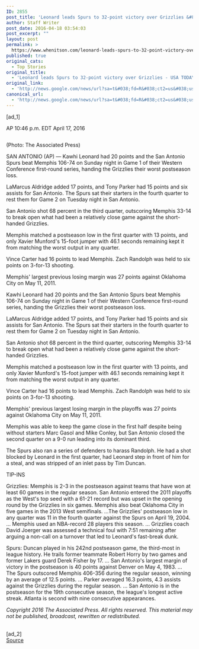 ```yaml
---
ID: 2855
post_title: 'Leonard leads Spurs to 32-point victory over Grizzlies &#8211; USA TODAY'
author: Staff Writer
post_date: 2016-04-18 03:54:03
post_excerpt: ""
layout: post
permalink: >
  https://www.whenitson.com/leonard-leads-spurs-to-32-point-victory-over-grizzlies-usa-today/
published: true
original_cats:
  - Top Stories
original_title:
  - 'Leonard leads Spurs to 32-point victory over Grizzlies - USA TODAY'
original_link:
  - 'http://news.google.com/news/url?sa=t&#038;fd=R&#038;ct2=us&#038;usg=AFQjCNH3Jn-XoHrAq1812B4jkhi0Wa0R3w&#038;clid=c3a7d30bb8a4878e06b80cf16b898331&#038;cid=52779088238135&#038;ei=WloUV-jQO5G6wAGbvJT4Dg&#038;url=http://www.usatoday.com/story/sports/nba/2016/04/17/leonard-leads-spurs-to-32-point-victory-over-grizzlies/83172882/'
canonical_url:
  - 'http://news.google.com/news/url?sa=t&#038;fd=R&#038;ct2=us&#038;usg=AFQjCNH3Jn-XoHrAq1812B4jkhi0Wa0R3w&#038;clid=c3a7d30bb8a4878e06b80cf16b898331&#038;cid=52779088238135&#038;ei=WloUV-jQO5G6wAGbvJT4Dg&#038;url=http://www.usatoday.com/story/sports/nba/2016/04/17/leonard-leads-spurs-to-32-point-victory-over-grizzlies/83172882/'
---
```

 [ad_1]
<br><div id="module-position-O93PQZaKULY"><p><span class="asset-metabar-author asset-metabar-item">
        AP
    </span><span class="asset-metabar-time asset-metabar-item nobyline">10:46 p.m. EDT April 17, 2016</span></p></div><div role="main" itemprop="articleBody" readability="84.432751540041"><!-- cxenseparse_start --><div id="module-position-O93PQn21EdE" class="story-asset story-metadata-asset"><div class="article-metadata-wrap"><section id="module-position-O93PQn3Qlyc" class="storymetadata-bucket expandable-photo-module story-expandable-photo-module" readability="1"><aside itemprop="associatedMedia" itemscope="" itemtype="http://schema.org/ImageObject" class="single-photo expandable-collapsed" readability="2"><div class="image-wrap"><img class="expand-img-vertical" itemprop="url" src="http://www.gannett-cdn.com/-mm-/6229d2dc47f8c5121e4ddb89e2b4690534ae4054/c=0-120-2398-3317&amp;r=537&amp;c=0-0-534-712/local/-/media/2016/04/17/USATODAY/usatsports/2e1e89b41c3a495b9c85e2f5c3d65d91.jpg" alt="" data-mycapture-src="http://www.gannett-cdn.com/media/2016/04/17/USATODAY/usatsports/2e1e89b41c3a495b9c85e2f5c3d65d91.jpg" data-mycapture-sm-src="http://www.whenitson.com/wp-content/uploads/2016/04/Leonard-leads-Spurs-to-32-point-victory-over-Grizzlies-USA-TODAY.jpg"/><span class="toggle"/><meta itemprop="name" content=""/></div><p class="image-credit-wrap"><span class="js-caption-wrapper"><meta itemprop="copyrightHolder" content=""/><span class="credit">(Photo: The Associated Press)</span></span></p></aside></section></div></div><p>SAN ANTONIO (AP) — Kawhi Leonard had 20 points and the San Antonio Spurs beat Memphis 106-74 on Sunday night in Game 1 of their Western Conference first-round series, handing the Grizzlies their worst postseason loss.</p><p>LaMarcus Aldridge added 17 points, and Tony Parker had 15 points and six assists for San Antonio. The Spurs sat their starters in the fourth quarter to rest them for Game 2 on Tuesday night in San Antonio.</p><p>San Antonio shot 68 percent in the third quarter, outscoring Memphis 33-14 to break open what had been a relatively close game against the short-handed Grizzlies.</p><p>Memphis matched a postseason low in the first quarter with 13 points, and only Xavier Munford's 15-foot jumper with 46.1 seconds remaining kept it from matching the worst output in any quarter.</p><p>Vince Carter had 16 points to lead Memphis. Zach Randolph was held to six points on 3-for-13 shooting.</p><p>Memphis' largest previous losing margin was 27 points against Oklahoma City on May 11, 2011.</p><p>Kawhi Leonard had 20 points and the San Antonio Spurs beat Memphis 106-74 on Sunday night in Game 1 of their Western Conference first-round series, handing the Grizzlies their worst postseason loss.</p><p>LaMarcus Aldridge added 17 points, and Tony Parker had 15 points and six assists for San Antonio. The Spurs sat their starters in the fourth quarter to rest them for Game 2 on Tuesday night in San Antonio.</p><p>San Antonio shot 68 percent in the third quarter, outscoring Memphis 33-14 to break open what had been a relatively close game against the short-handed Grizzlies.</p><p>Memphis matched a postseason low in the first quarter with 13 points, and only Xavier Munford's 15-foot jumper with 46.1 seconds remaining kept it from matching the worst output in any quarter.</p><p>Vince Carter had 16 points to lead Memphis. Zach Randolph was held to six points on 3-for-13 shooting.</p><p>Memphis' previous largest losing margin in the playoffs was 27 points against Oklahoma City on May 11, 2011.</p><p>Memphis was able to keep the game close in the first half despite being without starters Marc Gasol and Mike Conley, but San Antonio closed the second quarter on a 9-0 run leading into its dominant third.</p><p>The Spurs also ran a series of defenders to harass Randolph. He had a shot blocked by Leonard in the first quarter, had Leonard step in front of him for a steal, and was stripped of an inlet pass by Tim Duncan.</p><p>TIP-INS</p><p>Grizzlies: Memphis is 2-3 in the postseason against teams that have won at least 60 games in the regular season. San Antonio entered the 2011 playoffs as the West's top seed with a 61-21 record but was upset in the opening round by the Grizzlies in six games. Memphis also beat Oklahoma City in five games in the 2013 West semifinals. ...The Grizzlies' postseason low in any quarter was 11 in the fourth quarter against the Spurs on April 19, 2004. ... Memphis used an NBA-record 28 players this season. ... Grizzlies coach David Joerger was assessed a technical foul with 7:51 remaining after arguing a non-call on a turnover that led to Leonard's fast-break dunk.</p><p>Spurs: Duncan played in his 242nd postseason game, the third-most in league history. He trails former teammate Robert Horry by two games and former Lakers guard Derek Fisher by 17. ... San Antonio's largest margin of victory in the postseason is 40 points against Denver on May 4, 1983. ... The Spurs outscored Memphis 406-356 during the regular season, winning by an average of 12.5 points. ... Parker averaged 16.3 points, 4.3 assists against the Grizzlies during the regular season. ... San Antonio is in the postseason for the 19th consecutive season, the league's longest active streak. Atlanta is second with nine consecutive appearances.</p><!-- cxenseparse_end --><p><em>Copyright 2016 The Associated Press. All rights reserved. This material may not be published, broadcast, rewritten or redistributed.</em></p></div>
<br>[ad_2]
<br><a href="http://news.google.com/news/url?sa=t&#038;fd=R&#038;ct2=us&#038;usg=AFQjCNH3Jn-XoHrAq1812B4jkhi0Wa0R3w&#038;clid=c3a7d30bb8a4878e06b80cf16b898331&#038;cid=52779088238135&#038;ei=WloUV-jQO5G6wAGbvJT4Dg&#038;url=http://www.usatoday.com/story/sports/nba/2016/04/17/leonard-leads-spurs-to-32-point-victory-over-grizzlies/83172882/">Source </a>